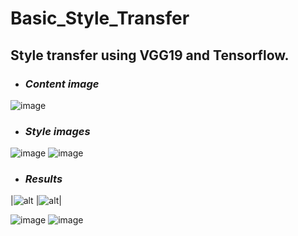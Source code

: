 # Basic_Style_Transfer


## Style transfer using VGG19 and Tensorflow.

* ### ***Content image***

 ![image](https://github.com/denizgulal/Basic_Style_Transfer/assets/91977648/ebc6d226-a9bc-4181-9cf3-4c75e4ddb437)

* ### ***Style images***
  
![image](https://github.com/denizgulal/Basic_Style_Transfer/assets/91977648/72ab8cd1-e9a3-4d56-9538-ec0d1b5d72d2)   ![image](https://github.com/denizgulal/Basic_Style_Transfer/assets/91977648/b87ecece-5179-4c1c-b1e8-c37eb7bcfcca)

* ### ***Results***
|![alt](https://github.com/denizgulal/Basic_Style_Transfer/assets/91977648/6969ab98-a34c-43fa-b039-27ab7e2f973d) |![alt](https://github.com/denizgulal/Basic_Style_Transfer/assets/91977648/041138cb-1b3b-46cf-8d03-96b3969fb0a7)|


![image](https://github.com/denizgulal/Basic_Style_Transfer/assets/91977648/6969ab98-a34c-43fa-b039-27ab7e2f973d)   ![image](https://github.com/denizgulal/Basic_Style_Transfer/assets/91977648/041138cb-1b3b-46cf-8d03-96b3969fb0a7)


